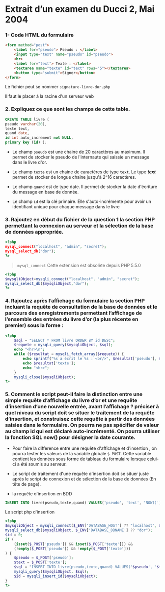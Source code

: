 # Extrait d’un examen du Ducci 2, Mai 2004

### 1- Code HTML du formulaire

```html
<form method="post">
    <label for="pseudo"> Pseudo : </label>
    <input type="text" name="pseudo" id="pseudo">
    <br>
    <label for="text"> Texte : </label>
    <textarea name="texte" id="text" rows="5"></textarea>
    <button type="submit">Signer</button>
</form>
```
Le fichier peut se nommer `signature-livre-dor.php`

Il faut le placer à la racine d'un serveur web

### 2. Expliquez ce que sont les champs de cette table.

```sql
CREATE TABLE livre ( 
pseudo varchar(20),
texte text,
quand date,
id int auto_increment not NULL,
primary key (id) );
```
 
* Le champ `pseudo` est une chaine de 20 caractères au maximum. 
Il permet de stocker le pseudo de l'internaute qui saissie un message
dans le livre d'or.

* Le champ `texte` est un chaine de caractères de type `text`. 
Le type _**text**_ permet de stocker de longue chaine jusqu'à 2^16 caractères.

* Le champ `quand` est de type date. 
Il permet de stocker la date d'écriture du message en base de donnée.

* Le champ `id` est la clé primaire.
Elle s'auto-incrémente pour avoir un identifiant unique pour 
chaque message dans le livre 

### 3. Rajoutez en début du fichier de la question 1 la section PHP permettant la connexion au serveur et la sélection de la base de données appropriée.
```php
<?php
mysql_connect("localhost", "admin", "secret");
mysql_select_db("dor");
?>
```
> `mysql_connect` Cette extension est obsolète depuis PHP 5.5.0
```php
<?php
$mysqliObject=mysqli_connect("localhost", "admin", "secret");
mysqli_select_db($mysqliObject,"dor");
?>
```

### 4. Rajoutez après l’affichage du formulaire la section PHP incluant la requête de consultation de la base de données et le parcours des enregistrements permettant l’affichage de l’ensemble des entrées du livre d’or (la plus récente en premier) sous la forme :

```php
<?php
    $sql = "SELECT * FROM livre ORDER BY id DESC";
    $requete = mysqli_query($mysqliObject, $sql);
    echo "<hr>\n";
    while ($resultat = mysqli_fetch_array($requete)) {
        echo sprintf("%s a écrit le %s : <br/>", $resultat['pseudo'], $resultat['quand']);
        echo $resultat['texte'];
        echo "<hr>";
    }
    mysqli_close($mysqliObject);
?>
```

### 5. Comment le script peut-il faire la distinction entre une simple requête d’affichage du livre d’or et une requête d’insertion d’une nouvelle entrée, avant l’affichage ? préciser à quel niveau du script doit se situer le traitement de la requête d’insertion, et construisez cette requête à partir des données saisies dans le formulaire. On pourra ne pas spécifier de valeur au champ id qui est déclaré auto-incrémenté. On pourra utiliser la fonction SQL now() pour désigner la date courante.

* Pour faire la difference entre une requête d'affichage et d'insertion ,
on pourra tester les valeurs de la variable globale ``$_POST``.
Cette variable contient les données sous forme de tableau du formulaire lorsque celui-ci a été soumis au serveur.  

* Le script de traitement d'une requête d'insertion doit se situer juste après 
le script de connexion et de sélection de la base de données (En tête de page).

* la requête d'insertion en BDD

```sql
INSERT INTO livre(pseudo,texte,quand) VALUES('pseudo', 'text', 'NOW()');
```
Le script php d'insertion
```php
<?php
$mysqliObject = mysqli_connect($_ENV['DATABASE_HOST'] ?? "localhost", $_ENV['DATABASE_USER'] ?? "admin", $_ENV['DATABASE_PWD'] ?? "secret");
mysqli_select_db($mysqliObject, $_ENV['DATABASE_DBNAME'] ?? "dor");
$id = 0;
if (
    (isset($_POST['pseudo']) && isset($_POST['texte'])) &&
    (!empty($_POST['pseudo']) && !empty($_POST['texte']))
) {
    $pseudo = $_POST['pseudo'];
    $text = $_POST['texte'];
    $sql = "INSERT INTO livre(pseudo,texte,quand) VALUES('$pseudo', '$text', NOW())";
    mysqli_query($mysqliObject, $sql);
    $id = mysqli_insert_id($mysqliObject);
}
?>
```